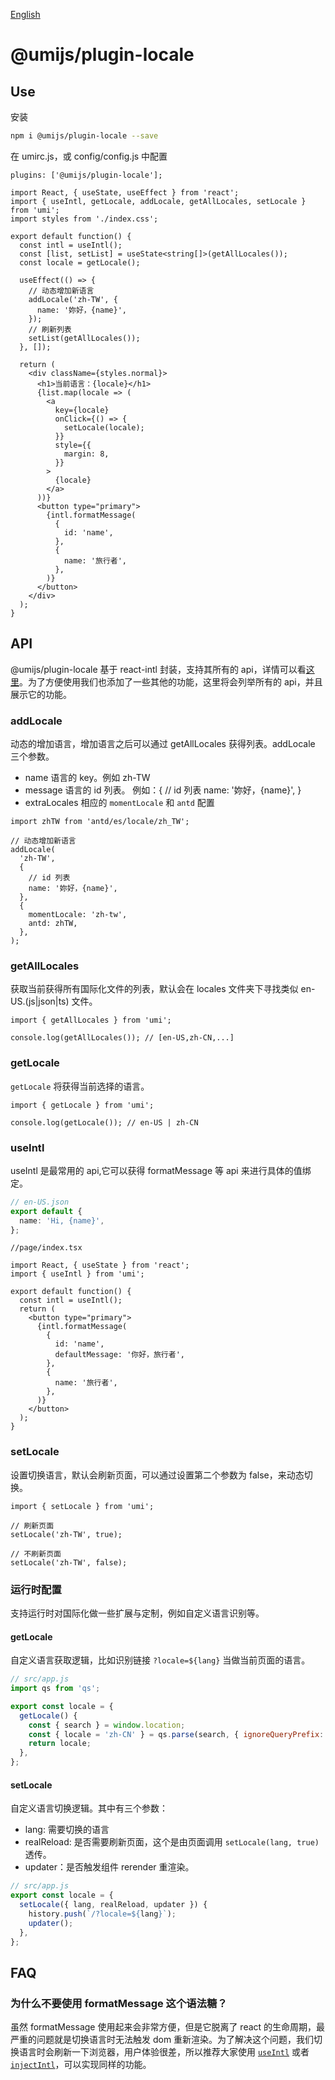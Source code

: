 [English](README.en-US.md)

# @umijs/plugin-locale

## Use

安装

```bash
npm i @umijs/plugin-locale --save
```

在 umirc.js，或 config/config.js 中配置

```tsx
plugins: ['@umijs/plugin-locale'];
```

```tsx
import React, { useState, useEffect } from 'react';
import { useIntl, getLocale, addLocale, getAllLocales, setLocale } from 'umi';
import styles from './index.css';

export default function() {
  const intl = useIntl();
  const [list, setList] = useState<string[]>(getAllLocales());
  const locale = getLocale();

  useEffect(() => {
    // 动态增加新语言
    addLocale('zh-TW', {
      name: '妳好，{name}',
    });
    // 刷新列表
    setList(getAllLocales());
  }, []);

  return (
    <div className={styles.normal}>
      <h1>当前语言：{locale}</h1>
      {list.map(locale => (
        <a
          key={locale}
          onClick={() => {
            setLocale(locale);
          }}
          style={{
            margin: 8,
          }}
        >
          {locale}
        </a>
      ))}
      <button type="primary">
        {intl.formatMessage(
          {
            id: 'name',
          },
          {
            name: '旅行者',
          },
        )}
      </button>
    </div>
  );
}
```

## API

@umijs/plugin-locale 基于 react-intl 封装，支持其所有的 api，详情可以看[这里](https://github.com/formatjs/react-intl/blob/master/docs/API.md)。为了方便使用我们也添加了一些其他的功能，这里将会列举所有的 api，并且展示它的功能。

### addLocale

动态的增加语言，增加语言之后可以通过 getAllLocales 获得列表。addLocale 三个参数。

- name 语言的 key。例如 zh-TW
- message 语言的 id 列表。 例如：{ // id 列表 name: '妳好，{name}', }
- extraLocales 相应的 `momentLocale` 和 `antd` 配置

```tsx
import zhTW from 'antd/es/locale/zh_TW';

// 动态增加新语言
addLocale(
  'zh-TW',
  {
    // id 列表
    name: '妳好，{name}',
  },
  {
    momentLocale: 'zh-tw',
    antd: zhTW,
  },
);
```

### getAllLocales

获取当前获得所有国际化文件的列表，默认会在 locales 文件夹下寻找类似 en-US.(js|json|ts) 文件。

```tsx
import { getAllLocales } from 'umi';

console.log(getAllLocales()); // [en-US,zh-CN,...]
```

### getLocale

`getLocale` 将获得当前选择的语言。

```tsx
import { getLocale } from 'umi';

console.log(getLocale()); // en-US | zh-CN
```

### useIntl

useIntl 是最常用的 api,它可以获得 formatMessage 等 api 来进行具体的值绑定。

```ts
// en-US.json
export default {
  name: 'Hi, {name}',
};
```

```tsx
//page/index.tsx

import React, { useState } from 'react';
import { useIntl } from 'umi';

export default function() {
  const intl = useIntl();
  return (
    <button type="primary">
      {intl.formatMessage(
        {
          id: 'name',
          defaultMessage: '你好，旅行者',
        },
        {
          name: '旅行者',
        },
      )}
    </button>
  );
}
```

### setLocale

设置切换语言，默认会刷新页面，可以通过设置第二个参数为 false，来动态切换。

```tsx
import { setLocale } from 'umi';

// 刷新页面
setLocale('zh-TW', true);

// 不刷新页面
setLocale('zh-TW', false);
```

### 运行时配置

支持运行时对国际化做一些扩展与定制，例如自定义语言识别等。

#### getLocale

自定义语言获取逻辑，比如识别链接 `?locale=${lang}` 当做当前页面的语言。

```js
// src/app.js
import qs from 'qs';

export const locale = {
  getLocale() {
    const { search } = window.location;
    const { locale = 'zh-CN' } = qs.parse(search, { ignoreQueryPrefix: true });
    return locale;
  },
};
```

#### setLocale

自定义语言切换逻辑。其中有三个参数：

- lang: 需要切换的语言
- realReload: 是否需要刷新页面，这个是由页面调用 `setLocale(lang, true)` 透传。
- updater：是否触发组件 rerender 重渲染。

```js
// src/app.js
export const locale = {
  setLocale({ lang, realReload, updater }) {
    history.push(`/?locale=${lang}`);
    updater();
  },
};
```

## FAQ

### 为什么不要使用 formatMessage 这个语法糖？

虽然 formatMessage 使用起来会非常方便，但是它脱离了 react 的生命周期，最严重的问题就是切换语言时无法触发 dom 重新渲染。为了解决这个问题，我们切换语言时会刷新一下浏览器，用户体验很差，所以推荐大家使用 [`useIntl`](./#useIntl) 或者 [`injectIntl`](https://github.com/formatjs/react-intl/blob/master/docs/API.md#injectintl-hoc)，可以实现同样的功能。
